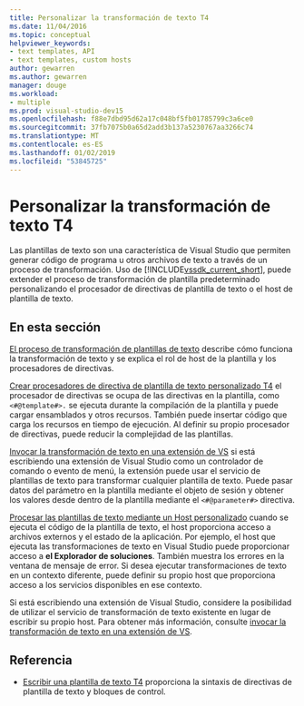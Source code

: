 ```yaml
---
title: Personalizar la transformación de texto T4
ms.date: 11/04/2016
ms.topic: conceptual
helpviewer_keywords:
- text templates, API
- text templates, custom hosts
author: gewarren
ms.author: gewarren
manager: douge
ms.workload:
- multiple
ms.prod: visual-studio-dev15
ms.openlocfilehash: f88e7dbd95d62a17c048bf5fb01785799c3a6ce0
ms.sourcegitcommit: 37fb7075b0a65d2add3b137a5230767aa3266c74
ms.translationtype: MT
ms.contentlocale: es-ES
ms.lasthandoff: 01/02/2019
ms.locfileid: "53845725"
---
```

# <a name="customize-t4-text-transformation"></a>Personalizar la transformación de texto T4

Las plantillas de texto son una característica de Visual Studio que permiten generar código de programa u otros archivos de texto a través de un proceso de transformación. Uso de [!INCLUDE[vssdk_current_short](../modeling/includes/vssdk_current_short_md.md)], puede extender el proceso de transformación de plantilla predeterminado personalizando el procesador de directivas de plantilla de texto o el host de plantilla de texto.

## <a name="in-this-section"></a>En esta sección

 [El proceso de transformación de plantillas de texto](../modeling/the-text-template-transformation-process.md) describe cómo funciona la transformación de texto y se explica el rol de host de la plantilla y los procesadores de directivas.

 [Crear procesadores de directiva de plantilla de texto personalizado T4](../modeling/creating-custom-t4-text-template-directive-processors.md) el procesador de directivas se ocupa de las directivas en la plantilla, como `<#@template#>.` se ejecuta durante la compilación de la plantilla y puede cargar ensamblados y otros recursos. También puede insertar código que carga los recursos en tiempo de ejecución. Al definir su propio procesador de directivas, puede reducir la complejidad de las plantillas.

 [Invocar la transformación de texto en una extensión de VS](../modeling/invoking-text-transformation-in-a-vs-extension.md) si está escribiendo una extensión de Visual Studio como un controlador de comando o evento de menú, la extensión puede usar el servicio de plantillas de texto para transformar cualquier plantilla de texto. Puede pasar datos del parámetro en la plantilla mediante el objeto de sesión y obtener los valores desde dentro de la plantilla mediante el `<#@parameter#>` directiva.

 [Procesar las plantillas de texto mediante un Host personalizado](../modeling/processing-text-templates-by-using-a-custom-host.md) cuando se ejecuta el código de la plantilla de texto, el host proporciona acceso a archivos externos y el estado de la aplicación. Por ejemplo, el host que ejecuta las transformaciones de texto en Visual Studio puede proporcionar acceso a **el Explorador de soluciones**. También muestra los errores en la ventana de mensaje de error. Si desea ejecutar transformaciones de texto en un contexto diferente, puede definir su propio host que proporciona acceso a los servicios disponibles en ese contexto.

 Si está escribiendo una extensión de Visual Studio, considere la posibilidad de utilizar el servicio de transformación de texto existente en lugar de escribir su propio host. Para obtener más información, consulte [invocar la transformación de texto en una extensión de VS](../modeling/invoking-text-transformation-in-a-vs-extension.md).

## <a name="reference"></a>Referencia

- [Escribir una plantilla de texto T4](../modeling/writing-a-t4-text-template.md) proporciona la sintaxis de directivas de plantilla de texto y bloques de control.